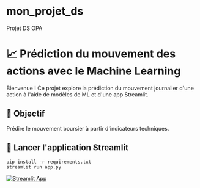 # mon_projet_ds
Projet DS OPA

# 📈 Prédiction du mouvement des actions avec le Machine Learning

Bienvenue ! Ce projet explore la prédiction du mouvement journalier d'une action à l'aide de modèles de ML et d'une app Streamlit.

## 🧠 Objectif
Prédire le mouvement boursier à partir d'indicateurs techniques.

## 🚀 Lancer l'application Streamlit
```
pip install -r requirements.txt
streamlit run app.py
```

[![Streamlit App](https://static.streamlit.io/badges/streamlit_badge_black_white.svg)](https://tonpseudo-mon-projet-ds.streamlit.app)

